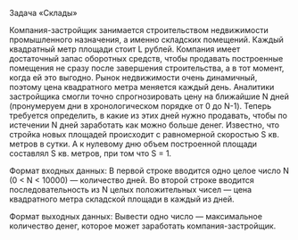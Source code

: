 Задача «Склады»

Компания-застройщик занимается строительством недвижимости промышленного назначения, 
а именно складских помещений. Каждый квадратный метр площади стоит L рублей. 
Компания имеет достаточный запас оборотных средств, чтобы продавать построенные 
помещения не сразу после завершения строительства, а в тот момент, когда ей это выгодно. 
Рынок недвижимости очень динамичный, поэтому цена квадратного метра меняется каждый день. 
Аналитики застройщика смогли точно спрогнозировать цену на ближайшие N дней (пронумеруем 
дни в хронологическом порядке от 0 до N-1). 
Теперь требуется определить, в какие из этих дней нужно продавать, чтобы по истечении N дней 
заработать как можно больше денег. Известно, что стройка новых площадей происходит с равномерной 
скоростью S кв. метров в сутки. А к нулевому дню объем построенной площади составлял S кв. метров, 
при том что S = 1.

Формат входных данных:
В первой строке вводится одно целое число N (0 < N < 10000) — количество дней. 
Во второй строке вводится последовательность из N целых положительных чисел — цена 
квадратного метра складской площади в каждый из дней.

Формат выходных данных:
Вывести одно число — максимальное количество денег, которое может заработать компания-застройщик.